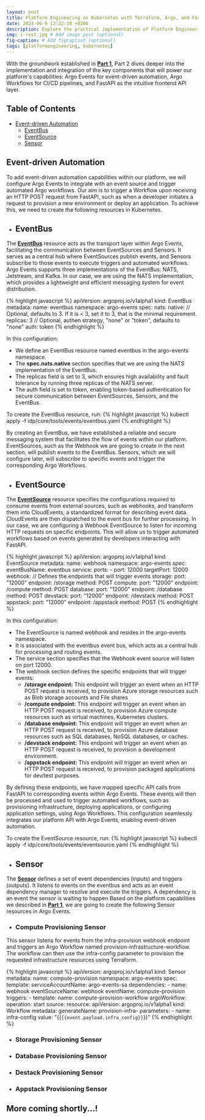 ```yaml
---
layout: post
title: Platform Engineering on Kubernetes with Terraform, Argo, and FastAPI - Part 2
date: 2024-06-9 13:32:20 +0300
description: Explore the practical implementation of Platform Engineering using powerful tools like Terraform, Argo Events, Argo Workflows
img: i-rest.jpg # Add image post (optional)
fig-caption: # Add figcaption (optional)
tags: [platformengineering, kubernetes]
---
```

With the groundwork established in **[Part 1](https://musana.engineering/platform-engineering-on-k8s-part1/)**, Part 2 dives deeper into the implementation and integration of the key components that will power our platform's capabilities: Argo Events for event-driven automation, Argo Workflows for CI/CD pipelines, and FastAPI as the intuitive frontend API layer. 

## Table of Contents
- [Event-driven Automation ](#event-driven-automation)
  - [EventBus](#eventbus)
  - [EventSource ](#eventsource)
  - [Sensor ](#sensor)

## Event-driven Automation
To add event-driven automation capabilities within our platform, we will configure Argo Events to integrate with an event source and trigger automated Argo workflows. Our aim is to trigger a Workflow upon receiving an HTTP POST request from FastAPI, such as when a developer initiates a request to provision a new environment or deploy an application. To achieve this, we need to create the following resources in Kubernetes.

- ## EventBus
The **[EventBus](https://argoproj.github.io/argo-events/concepts/eventbus/)** resource acts as the transport layer within Argo Events, facilitating the communication between EventSources and Sensors. It serves as a central hub where EventSources publish events, and Sensors subscribe to those events to execute triggers and automated workflows. Argo Events supports three implementations of the EventBus: NATS, Jetstream, and Kafka. In our case, we are using the NATS implementation, which provides a lightweight and efficient messaging system for event distribution.

{% highlight javascript %}
apiVersion: argoproj.io/v1alpha1
kind: EventBus
metadata:
  name: eventbus
  namespace: argo-events
spec:
  nats:
    native:
      // Optional, defaults to 3. If it is < 3, set it to 3, that is the minimal requirement.
      replicas: 3
      // Optional, authen strategy, "none" or "token", defaults to "none"
      auth: token
{% endhighlight %}

In this configuration:
- We define an EventBus resource named eventbus in the argo-events namespace.
- The **spec.nats.native** section specifies that we are using the NATS implementation of the EventBus.
- The replicas field is set to 3, which ensures high availability and fault tolerance by running three replicas of the NATS server.
- The auth field is set to token, enabling token-based authentication for secure communication between EventSources, Sensors, and the EventBus.

To create the EventBus resource, run:
{% highlight javascript %}
kubectl apply -f idp/core/tools/events/eventbus.yaml
{% endhighlight %}

By creating an EventBus, we have established a reliable and secure messaging system that facilitates the flow of events within our platform. EventSources, such as the Webhook we are going to create in the next section, will publish events to the EventBus. Sensors, which we will configure later, will subscribe to specific events and trigger the corresponding Argo Workflows.

- ## EventSource
The **[EventSource](https://argoproj.github.io/argo-events/concepts/event_source/)** resource specifies the configurations required to consume events from external sources, such as webhooks, and transform them into CloudEvents, a standardized format for describing event data. CloudEvents are then dispatched to the event bus for further processing. In our case, we are configuring a Webhook EventSource to listen for incoming HTTP requests on specific endpoints. This will allow us to trigger automated workflows based on events generated by developers interacting with FastAPI.

{% highlight javascript %}
apiVersion: argoproj.io/v1alpha1
kind: EventSource
metadata:
  name: webhook
  namespace: argo-events
spec:
  eventBusName: eventbus
  service:
    ports:
      - port: 12000
        targetPort: 12000
  webhook:
    // Defines the endpoints that will trigger events
    storage:
      port: "12000"
      endpoint: /storage
      method: POST
    compute:
      port: "12000"
      endpoint: /compute
      method: POST
    database:
      port: "12000"
      endpoint: /database
      method: POST
    devstack:
      port: "12000"
      endpoint: /devstack
      method: POST
    appstack:
      port: "12000"
      endpoint: /appstack
      method: POST
{% endhighlight %}

In this configuration:

- The EventSource is named webhook and resides in the argo-events namespace.
- It is associated with the eventbus event bus, which acts as a central hub for processing and routing events.
- The service section specifies that the Webhook event source will listen on port 12000.
- The webhook section defines the specific endpoints that will trigger events:
  - **/storage endpoint:** This endpoint will trigger an event when an HTTP POST request is received, to provision Azure storage resources such as Blob storage accounts and File shares
  - **/compute endpoint:** This endpoint will trigger an event when an HTTP POST request is received, to provision Azure compute resources such as virtual machines, Kubernetes clusters.
  - **/database endpoint:** This endpoint will trigger an event when an HTTP POST request is received, to provision Azure database resources such as SQL databases, NoSQL databases, or caches.
  - **/devstack endpoint:** This endpoint will trigger an event when an HTTP POST request is received, to provision a development environment.
  - **/appstack endpoint:** This endpoint will trigger an event when an HTTP POST request is received, to provision packaged applications for dev/test purposes.

By defining these endpoints, we have mapped specific API calls from FastAPI to corresponding events within Argo Events. These events will then be processed and used to trigger automated workflows, such as provisioning infrastructure, deploying applications, or configuring application settings, using Argo Workflows. This configuration seamlessly integrates our platform API with Argo Events, enabling event-driven automation.

To create the EventSource resource, run:
{% highlight javascript %}
kubectl apply -f idp/core/tools/events/eventsource.yaml
{% endhighlight %}

- ## Sensor
The **[Sensor](https://argoproj.github.io/argo-events/concepts/sensor/)**  defines a set of event dependencies (inputs) and triggers (outputs). It listens to events on the eventbus and acts as an event dependency manager to resolve and execute the triggers. A dependency is an event the sensor is waiting to happen Based on the platform capabilities we described in **[Part 1](https://musana.engineering/platform-engineering-on-k8s-part1/)**, we are going to create the following Sensor resources in Argo Events.

- ### Compute Provisioning Sensor
This sensor listens for events from the infra-provision webhook endpoint and triggers an Argo Workflow named provision-infrastructure-workflow. The workflow can then use the infra-config parameter to provision the requested infrastructure resources using Terraform.

{% highlight javascript %}
apiVersion: argoproj.io/v1alpha1
kind: Sensor
metadata:
  name: compute-provision
  namespace: argo-events
spec:
  template:
    serviceAccountName: argo-events-sa
  dependencies:
    - name: webhook
      eventSourceName: webhook
      eventName: compute-provision
  triggers:
    - template:
        name: compute-provision-workflow
        argoWorkflow:
          operation: start
          source:
            resource:
              apiVersion: argoproj.io/v1alpha1
              kind: Workflow
              metadata:
                generateName: provision-infra-
          parameters:
            - name: infra-config
              value: "{{`{{event.payload.infra_config}}`}}"
{% endhighlight %}

- ### Storage Provisioning Sensor
- ### Database Provisioning Sensor
- ### Destack Provisioning Sensor
- ### Appstack Provisioning Sensor

## More coming shortly...!